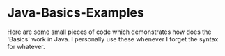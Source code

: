 # Java-Basics-Examples

Here are some small pieces of code which demonstrates how does the 'Basics' work in Java. I personally use these whenever I forget the syntax for whatever.
